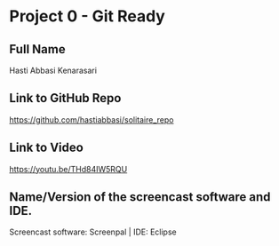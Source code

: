 # Project 0 - Git Ready

## Full Name
Hasti Abbasi Kenarasari

## Link to GitHub Repo 
https://github.com/hastiabbasi/solitaire_repo

## Link to Video 
https://youtu.be/THd84IW5RQU

## Name/Version of the screencast software and IDE.
Screencast software: Screenpal | IDE: Eclipse
